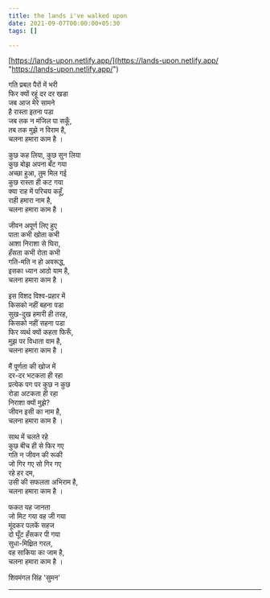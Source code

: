 ```yaml
---
title: the lands i've walked upon
date: 2021-09-07T00:00:00+05:30
tags: []

---
```


[https://lands-upon.netlify.app/](https://lands-upon.netlify.app/ "https://lands-upon.netlify.app/")

गति प्रबल पैरों में भरी  
फिर क्यों रहूं दर दर खडा  
जब आज मेरे सामने  
है रास्ता इतना पडा  
जब तक न मंजिल पा सकूँ,  
तब तक मुझे न विराम है,  
चलना हमारा काम है ।

कुछ कह लिया, कुछ सुन लिया  
कुछ बोझ अपना बँट गया  
अच्छा हुआ, तुम मिल गई  
कुछ रास्ता ही कट गया  
क्या राह में परिचय कहूँ,  
राही हमारा नाम है,  
चलना हमारा काम है ।

जीवन अपूर्ण लिए हुए  
पाता कभी खोता कभी  
आशा निराशा से घिरा,  
हँसता कभी रोता कभी  
गति-मति न हो अवरूद्ध,  
इसका ध्यान आठो याम है,  
चलना हमारा काम है ।

इस विशद विश्व-प्रहार में  
किसको नहीं बहना पडा  
सुख-दुख हमारी ही तरह,  
किसको नहीं सहना पडा  
फिर व्यर्थ क्यों कहता फिरूँ,  
मुझ पर विधाता वाम है,  
चलना हमारा काम है ।

मैं पूर्णता की खोज में  
दर-दर भटकता ही रहा  
प्रत्येक पग पर कुछ न कुछ  
रोडा अटकता ही रहा  
निराशा क्यों मुझे?  
जीवन इसी का नाम है,  
चलना हमारा काम है ।

साथ में चलते रहे  
कुछ बीच ही से फिर गए  
गति न जीवन की रूकी  
जो गिर गए सो गिर गए  
रहे हर दम,  
उसी की सफलता अभिराम है,  
चलना हमारा काम है ।

फकत यह जानता  
जो मिट गया वह जी गया  
मूंदकर पलकें सहज  
दो घूँट हँसकर पी गया  
सुधा-मिक्ष्रित गरल,  
वह साकिया का जाम है,  
चलना हमारा काम है ।

शिवमंगल सिंह 'सुमन'

***